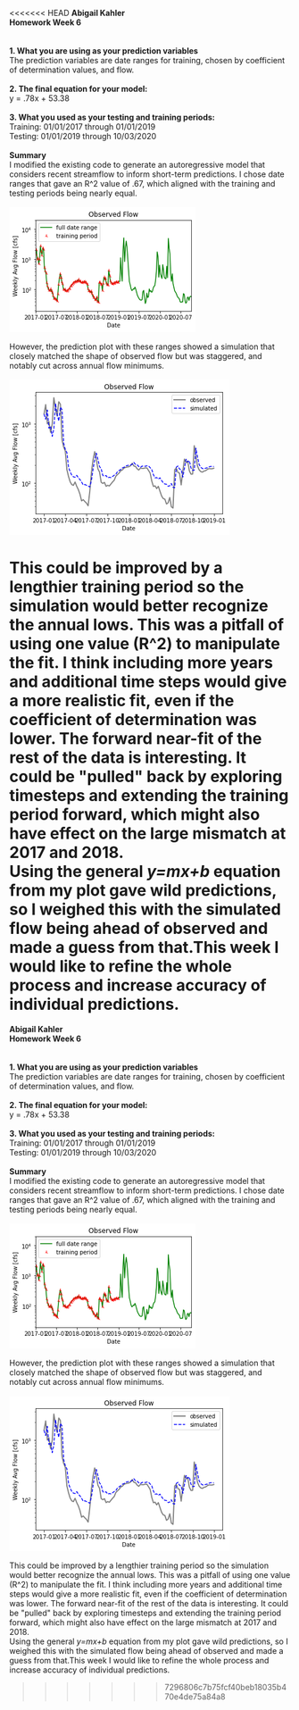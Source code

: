 <<<<<<< HEAD
**Abigail Kahler**\
**Homework Week 6**\
\
\
**1. What you are using as your prediction variables**\
The prediction variables are date ranges for training, chosen by coefficient of determination values, and flow.\
\
**2. The final equation for your model:**\
y = .78x + 53.38\
\
**3. What you used as your testing and training periods:**\
Training: 01/01/2017 through 01/01/2019\
Testing: 01/01/2019 through 10/03/2020\
\
**Summary**\
I modified the existing code to generate an autoregressive model that considers recent streamflow to inform short-term predictions. I chose date ranges that gave an R^2 value of .67, which aligned with the training and testing periods being nearly equal.\
\
![](assets/test_wk6-8fe6689b.png)

However, the prediction plot with these ranges showed a simulation that closely matched the shape of observed flow but was staggered, and notably cut across annual flow minimums.\
\
![](assets/test_wk6-1a8842ea.png)


This could be improved by a lengthier training period so the simulation would better recognize the annual lows. This was a pitfall of using one value (R^2) to manipulate the fit. I think including more years and additional time steps would give a more realistic fit, even if the coefficient of determination was lower. The forward near-fit of the rest of the data is interesting. It could be "pulled" back by exploring timesteps and extending the training period forward, which might also have effect on the large mismatch at 2017 and 2018.\
Using the general *y=mx+b* equation from my plot gave wild predictions, so I weighed this with the simulated flow being ahead of observed and made a guess from that.This week I would like to refine the whole process and increase accuracy of individual predictions.  
=======
**Abigail Kahler**\
**Homework Week 6**\
\
\
**1. What you are using as your prediction variables**\
The prediction variables are date ranges for training, chosen by coefficient of determination values, and flow.\
\
**2. The final equation for your model:**\
y = .78x + 53.38\
\
**3. What you used as your testing and training periods:**\
Training: 01/01/2017 through 01/01/2019\
Testing: 01/01/2019 through 10/03/2020\
\
**Summary**\
I modified the existing code to generate an autoregressive model that considers recent streamflow to inform short-term predictions. I chose date ranges that gave an R^2 value of .67, which aligned with the training and testing periods being nearly equal.\
\
![](assets/test_wk6-8fe6689b.png)

However, the prediction plot with these ranges showed a simulation that closely matched the shape of observed flow but was staggered, and notably cut across annual flow minimums.\
\
![](assets/test_wk6-1a8842ea.png)


This could be improved by a lengthier training period so the simulation would better recognize the annual lows. This was a pitfall of using one value (R^2) to manipulate the fit. I think including more years and additional time steps would give a more realistic fit, even if the coefficient of determination was lower. The forward near-fit of the rest of the data is interesting. It could be "pulled" back by exploring timesteps and extending the training period forward, which might also have effect on the large mismatch at 2017 and 2018.\
Using the general *y=mx+b* equation from my plot gave wild predictions, so I weighed this with the simulated flow being ahead of observed and made a guess from that.This week I would like to refine the whole process and increase accuracy of individual predictions.  
>>>>>>> 7296806c7b75fcf40beb18035b470e4de75a84a8
